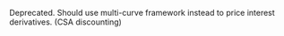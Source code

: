Deprecated. Should use multi-curve framework instead to price interest derivatives. (CSA discounting)
